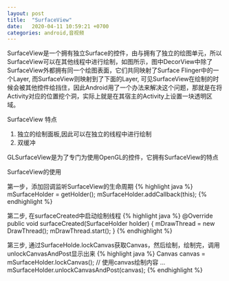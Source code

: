 ```yaml
---
layout: post
title:  "SurfaceView"
date:   2020-04-11 10:59:21 +0700
categories: android,音视频
---
```

SurfaceView是一个拥有独立Surface的控件，由与拥有了独立的绘图单元，所以SurfaceView可以在其他线程中进行绘制，如图所示，图中DecorView中除了SurfaceView外都拥有同一个绘图表面，它们共同映射了Surface Flinger中的一个Layer, 而SurfaceView则映射到了下面的Layer, 可见SurfaceView在绘制的时候会被其他控件给挡住，因此Android用了一个办法来解决这个问题，那就是在将Activity对应的位置挖个洞，实际上就是在其宿主的Activity上设置一块透明区域。
 
  SurfaceView 特点
  1. 独立的绘制面板,因此可以在独立的线程中进行绘制
  2. 双缓冲

  GLSurfaceView是为了专门为使用OpenGL的控件，它拥有SurfaceView的特点

  SurfaceView的使用

  第一步，添加回调监听SurfaceView的生命周期
  {% highlight java %}
  mSurfaceHolder = getHolder();
  mSurfaceHolder.addCallback(this);
  {% endhighlight %}

  第二步, 在surfaceCreated中启动绘制线程
  {% highlight java %}
  @Override
  public void surfaceCreated(SurfaceHolder holder) {
      mDrawThread = new DrawThread();
      mDrawThread.start();
  }
  {% endhighlight %}

  第三步, 通过SurfaceHolde.lockCanvas获取Canvas，然后绘制，绘制完，调用unlockCanvasAndPost显示出来
  {% highlight java %}
  Canvas canvas = mSurfaceHolder.lockCanvas();
  // 使用canvas绘制内容 
  ...
  mSurfaceHolder.unlockCanvasAndPost(canvas);
  {% endhighlight %}
